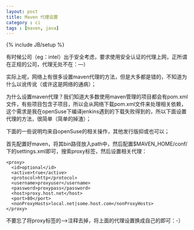 ```yaml
---
layout: post
title: Maven 代理设置
category : ci
tags : [maven, java]
---
```

{% include JB/setup %}

有时候公司（eg：intel）出于安全考虑，要求使用安全认证的代理上网，正所谓在正规的公司，代理无处不在：—）

实际上呢，网络上有很多设置maven代理的方法，但是大多都是错的，不知道为什么以讹传讹（或许这是网络的通病）；

为什么设置maven代理？我们知道大多数使用maven管理的项目都会有pom.xml文件，有些项目包含子项目，所以会从网络下载pom.xml文件来处理相关依赖，这个需求是我在openSuse下编译jenkins遇到的下载失败得到的，所以下面设置代理的方法，很简单（简单的掉渣）；

下面的一些说明均来自openSuse的相关操作，其他发行版抑或也可以；

首先配置好maven，将其bin路径放入path中，然后配置$MAVEN_HOME/conf/下的settings.xml即可，搜索proxy标签，然后设置相关代理：

    <proxy>
      <id>optional</id>
      <active>true</active>
      <protocol>http</protocol>
      <username>proxyuser</username>
      <password>proxypass</password>
      <host>proxy.host.net</host>
      <port>80</port>
      <nonProxyHosts>local.net|some.host.com</nonProxyHosts>
    </proxy>

不要忘了将proxy标签的-->注释去掉，将上面的代理设置换成自己的即可：-）
